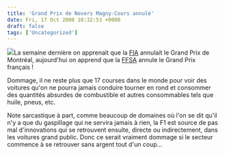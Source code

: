 ```yaml
---
title: 'Grand Prix de Nevers Magny-Cours annulé'
date: Fri, 17 Oct 2008 10:32:53 +0000
draft: false
tags: ['Uncategorized']
---
```


![](https://66.media.tumblr.com/RcxxGAQ0nf6842ges5KOimw1o1_r1_500.png)La semaine dernière on apprenait que la [FIA](http://fr.wikipedia.org/wiki/FIA) annulait le Grand Prix de Montréal, aujourd'hui on apprend que la [FFSA](http://fr.wikipedia.org/wiki/F%C3%A9d%C3%A9ration_fran%C3%A7aise_du_sport_automobile) annule le Grand Prix français !

Dommage, il ne reste plus que 17 courses dans le monde pour voir des voitures qu'on ne pourra jamais conduire tourner en rond et consommer des quantités absurdes de combustible et autres consommables tels que huile, pneus, etc.

Note sarcastique à part, comme beaucoup de domaines où l'on se dit qu'il n'y a que du gaspillage qui ne servira jamais à rien, la F1 est source de pas mal d'innovations qui se retrouvent ensuite, directe ou indirectement, dans les voitures grand public. Donc ce serait vraiment dommage si le secteur commence à se retrouver sans argent tout d'un coup…
